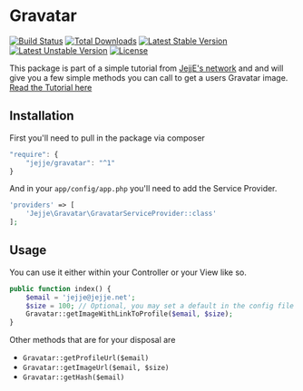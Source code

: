# Gravatar
[![Build Status](https://travis-ci.org/jejje/gravatar.svg)](https://travis-ci.org/jejje/gravatar)
[![Total Downloads](https://poser.pugx.org/jejje/gravatar/downloads)](https://packagist.org/packages/jejje/gravatar) 
[![Latest Stable Version](https://poser.pugx.org/jejje/gravatar/v/stable)](https://packagist.org/packages/jejje/gravatar)
[![Latest Unstable Version](https://poser.pugx.org/jejje/gravatar/v/unstable)](https://packagist.org/packages/jejje/gravatar)
[![License](https://poser.pugx.org/jejje/gravatar/license)](https://packagist.org/packages/jejje/gravatar)

This package is part of a simple tutorial from [JejjE's network](http://jejje.net "JejjE's network") and
and will give you a few simple methods you can call to get a users Gravatar image. [Read the Tutorial here](http://jejje.net/create-your-own-laravel-5-package-part-1/)

## Installation
First you'll need to pull in the package via composer

```js
"require": {
    "jejje/gravatar": "^1"
}
```
And in your `app/config/app.php` you'll need to add the Service Provider.

```php
'providers' => [
    'Jejje\Gravatar\GravatarServiceProvider::class'
];
```

## Usage
You can use it either within your Controller or your View like so.
```php
public function index() {
    $email = 'jejje@jejje.net';
    $size = 100; // Optional, you may set a default in the config file
    Gravatar::getImageWithLinkToProfile($email, $size);
}
```
Other methods that are for your disposal are

- `Gravatar::getProfileUrl($email)`
- `Gravatar::getImageUrl($email, $size)`
- `Gravatar::getHash($email)`
